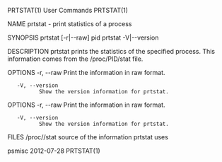 PRTSTAT(1)                                                                                    User Commands                                                                                    PRTSTAT(1)

NAME
       prtstat - print statistics of a process

SYNOPSIS
       prtstat [-r|--raw] pid
       prtstat -V|--version

DESCRIPTION
       prtstat prints the statistics of the specified process.  This information comes from the /proc/PID/stat file.

OPTIONS
       -r, --raw
              Print the information in raw format.

       -V, --version
              Show the version information for prtstat.

OPTIONS
       -r, --raw
              Print the information in raw format.

       -V, --version
              Show the version information for prtstat.

FILES
       /proc/<PID>/stat
              source of the information prtstat uses

psmisc                                                                                          2012-07-28                                                                                     PRTSTAT(1)
